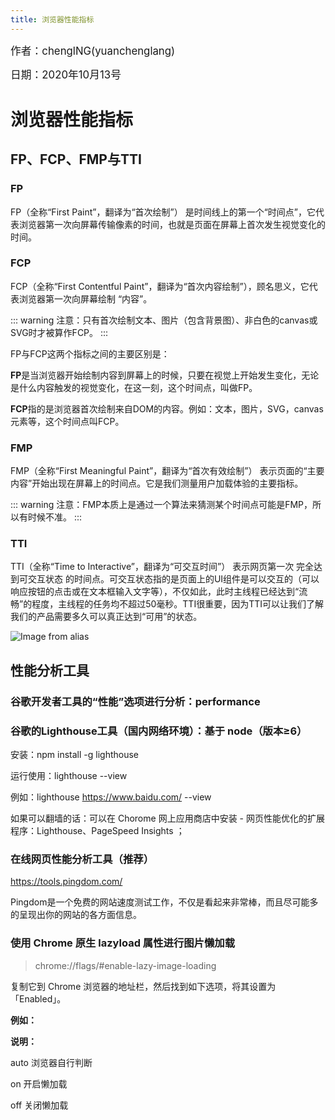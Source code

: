 ```yaml
---
title: 浏览器性能指标
---
```


<big>作者：chenglNG(yuanchenglang)</big>

<big>日期：2020年10月13号</big>

# 浏览器性能指标

## FP、FCP、FMP与TTI

### FP

FP（全称“First Paint”，翻译为“首次绘制”） 是时间线上的第一个“时间点”，它代表浏览器第一次向屏幕传输像素的时间，也就是页面在屏幕上首次发生视觉变化的时间。

### FCP

FCP（全称“First Contentful Paint”，翻译为“首次内容绘制”），顾名思义，它代表浏览器第一次向屏幕绘制 “内容”。

::: warning
注意：只有首次绘制文本、图片（包含背景图）、非白色的canvas或SVG时才被算作FCP。
:::

FP与FCP这两个指标之间的主要区别是：

**FP**是当浏览器开始绘制内容到屏幕上的时候，只要在视觉上开始发生变化，无论是什么内容触发的视觉变化，在这一刻，这个时间点，叫做FP。

**FCP**指的是浏览器首次绘制来自DOM的内容。例如：文本，图片，SVG，canvas元素等，这个时间点叫FCP。

### FMP

FMP（全称“First Meaningful Paint”，翻译为“首次有效绘制”） 表示页面的“主要内容”开始出现在屏幕上的时间点。它是我们测量用户加载体验的主要指标。

::: warning
注意：FMP本质上是通过一个算法来猜测某个时间点可能是FMP，所以有时候不准。
:::

### TTI

TTI（全称“Time to Interactive”，翻译为“可交互时间”） 表示网页第一次 完全达到可交互状态 的时间点。可交互状态指的是页面上的UI组件是可以交互的（可以响应按钮的点击或在文本框输入文字等），不仅如此，此时主线程已经达到“流畅”的程度，主线程的任务均不超过50毫秒。TTI很重要，因为TTI可以让我们了解我们的产品需要多久可以真正达到“可用”的状态。

![Image from alias](~@image/sidebar/browers/渲染阶段图.jpg)

## 性能分析工具

### 谷歌开发者工具的“性能”选项进行分析：performance



### 谷歌的Lighthouse工具（国内网络环境）：基于 node（版本≥6）

安装：npm install -g lighthouse

运行使用：lighthouse <url> --view

例如：lighthouse https://www.baidu.com/ --view

如果可以翻墙的话：可以在 Chorome 网上应用商店中安装 - 网页性能优化的扩展程序：Lighthouse、PageSpeed Insights ；



### 在线网页性能分析工具（推荐）

https://tools.pingdom.com/

Pingdom是一个免费的网站速度测试工作，不仅是看起来非常棒，而且尽可能多的呈现出你的网站的各方面信息。



### 使用 Chrome 原生 lazyload 属性进行图片懒加载

> chrome://flags/#enable-lazy-image-loading

复制它到 Chrome 浏览器的地址栏，然后找到如下选项，将其设置为「Enabled」。

**例如：**<img src="具体图片" alt="" lazyload="on">

**说明：**

auto 浏览器自行判断

on 开启懒加载

off 关闭懒加载








